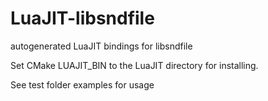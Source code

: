 # LuaJIT-libsndfile
autogenerated LuaJIT bindings for libsndfile

Set CMake LUAJIT_BIN to the LuaJIT directory for installing.

See test folder examples for usage


